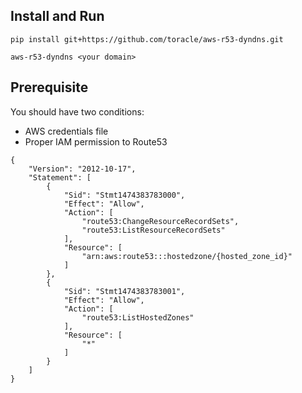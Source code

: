 ## Install and Run

`pip install git+https://github.com/toracle/aws-r53-dyndns.git`

`aws-r53-dyndns <your domain>`


## Prerequisite

You should have two conditions:

* AWS credentials file
* Proper IAM permission to Route53

```
{
    "Version": "2012-10-17",
    "Statement": [
        {
            "Sid": "Stmt1474383783000",
            "Effect": "Allow",
            "Action": [
                "route53:ChangeResourceRecordSets",
                "route53:ListResourceRecordSets"
            ],
            "Resource": [
                "arn:aws:route53:::hostedzone/{hosted_zone_id}"
            ]
        },
        {
            "Sid": "Stmt1474383783001",
            "Effect": "Allow",
            "Action": [
                "route53:ListHostedZones"
            ],
            "Resource": [
                "*"
            ]
        }
    ]
}
```
